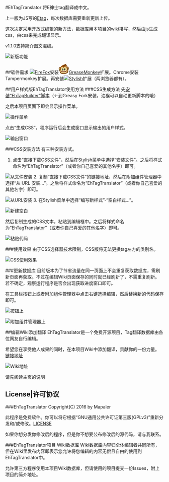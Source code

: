 #EhTagTranslator
将E绅士tag翻译成中文。

上一版为JS写的[Etag](https://greasyfork.org/scripts/17966)，每次数据库需要重新更新上传。

这次决定采用开放式编辑的新方法，数据库用本项目的wiki攥写，然后由js生成css，由css来完成翻译显示。

v1.1.0支持简介图文混编。

![新版功能](http://ww3.sinaimg.cn/large/6c84b2d6gw1f3ttk2a3pij20by0lv0wc.jpg)

##软件需求
[![](https://www.mozilla.org/media/img/firefox/favicon.dc6635050bf5.ico)FireFox](http://www.firefox.com)安装[![](https://github.com/greasemonkey/greasemonkey/raw/master/skin/icon32.png)GreaseMonkey](http://www.greasespot.net/)扩展。Chrome安装Tampermonkey扩展。再安装[![](https://addons.cdn.mozilla.net/user-media/addon_icons/2/2108-64.png?modified=1453837884)Stylish](https://userstyles.org/)扩展（两浏览器都有）。

##用户样式版EhTagTranslator使用方法
###CSS生成方法
先[安装“EhTagBuilder”脚本](https://greasyfork.org/scripts/19619)（←到Greasy Fork安装，油猴可以自动更新脚本的哦）

之后本项目页面下即会显示操作菜单。

![操作菜单](http://ww4.sinaimg.cn/large/6c84b2d6gw1f3sl56gmqpj20o10axwhc.jpg)

点击“生成CSS”，程序运行后会生成窗口显示输出的用户样式。

![输出窗口](http://ww4.sinaimg.cn/large/6c84b2d6gw1f3slcidjl1j20a20aijsn.jpg)

###CSS安装方法
有三种安装方式。

1. 点击“直接下载CSS文件”，然后在Stylish菜单中选择“安装文件”。之后将样式命名为“EhTagTranslator”（或者你自己喜爱的其他名字）即可。
  
  ![从文件安装](http://ww4.sinaimg.cn/large/6c84b2d6gw1f3sm9sinwlj20ow0bqq77.jpg)
2. 复制“直接下载CSS文件”的链接地址，然后在附加组件管理器中选择“从 URL 安装...”。之后将样式命名为“EhTagTranslator”（或者你自己喜爱的其他名字）即可。
  
  ![从URL安装](http://ww4.sinaimg.cn/large/6c84b2d6gw1f3sme5420dj20pb0f8tdz.jpg)
3. 在Stylish菜单中选择“编写新样式”-“空白样式...”。

  ![新建空白](http://ww2.sinaimg.cn/large/6c84b2d6gw1f3smf9bgt9j20tt0fbgr4.jpg)
  
  然后复制生成的CSS文本，粘贴到编辑框中。之后将样式命名为“EhTagTranslator”（或者你自己喜爱的其他名字）即可。
  
  ![粘贴代码](http://ww3.sinaimg.cn/large/6c84b2d6gw1f3sn1uyx5tj20io0dtq6z.jpg)

###使用效果
由于CSS选择器技术限制，CSS版将无法更换tag左方的类别名。

![CSS使用效果](http://ww3.sinaimg.cn/large/6c84b2d6gw1f3smnu3k49j20jo0c4422.jpg)

###更新数据库
目前版本为了节省流量在同一页面上不会重复获取数据库，需刷新页面再获取。不过在编辑Wiki页面保存的同时就已经刷新了，不需重复刷新。若不确定，观察运行程序是否会出现获取进度窗口即可。

在工具栏按钮上或者附加组件管理器中点击右键选择编辑，然后替换新的代码保存即可。

![按钮上](http://ww1.sinaimg.cn/large/6c84b2d6gw1f3smv77s1hj207k078gmn.jpg)

![附加组件管理器上](http://ww2.sinaimg.cn/large/6c84b2d6gw1f3smvltaadj20dv05bwex.jpg)

##编辑Wiki添加翻译
EhTagTranslator是一个免费开源项目，Tag翻译数据库由各位网友自行编辑。

希望您在享受他人成果的同时，在本项目Wiki中添加翻译，贡献你的一份力量。[链接地址](https://github.com/Mapaler/EhTagTranslator/wiki)

![Wiki地址](http://ww1.sinaimg.cn/large/6c84b2d6gw1f3sontcz4ej20e005aq3g.jpg)

请先阅读主页的说明

## License|许可协议
###EhTagTranslator Copyright(C) 2016 by Mapaler

此程序是免费软件。你可以将它根据“GNU通用公共许可证第三版(GPLv3)”重新分发和/或修改。[LICENSE](https://github.com/Mapaler/EhTagTranslator/blob/master/LICENSE)

如果你想分发你修改后的程序，但是你不想要公布修改后的源代码，请与我联系。

###EhTagTranslator项目 Wiki数据库
Wiki数据库内容归全体编辑者共同所有，但在Wiki里发布内容即表示您允许将您编辑的内容无偿且自由的使用到EhTagTranslator中。

允许第三方程序使用本项目Wiki数据库，但请使用的项目提交一份Issues，附上项目的简介地址。